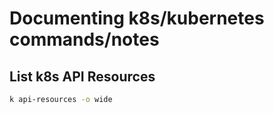 # Documenting k8s/kubernetes commands/notes 

## List k8s API Resources
```bash
k api-resources -o wide
```


